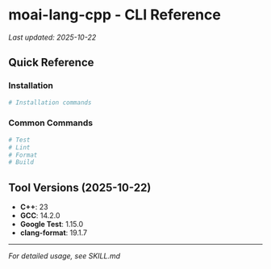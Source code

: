 # moai-lang-cpp - CLI Reference

_Last updated: 2025-10-22_

## Quick Reference

### Installation

```bash
# Installation commands
```

### Common Commands

```bash
# Test
# Lint
# Format
# Build
```

## Tool Versions (2025-10-22)

- **C++**: 23
- **GCC**: 14.2.0
- **Google Test**: 1.15.0
- **clang-format**: 19.1.7

---

_For detailed usage, see SKILL.md_
